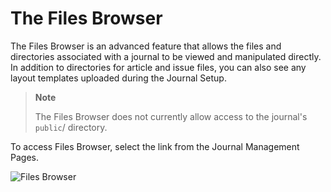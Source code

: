 # The Files Browser

The Files Browser is an advanced feature that allows the files and directories associated with a journal to be viewed and manipulated directly. In addition to directories for article and issue files, you can also see any layout templates uploaded during the Journal Setup.

> **Note**  
> 
> The Files Browser does not currently allow access to the journal's `public`/ directory.

To access Files Browser, select the link from the Journal Management Pages.

![Files Browser](images/chapter5/jm_files_browser.png)
